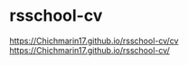 # rsschool-cv
<https://Chichmarin17.github.io/rsschool-cv/cv>
<https://Chichmarin17.github.io/rsschool-cv/>
